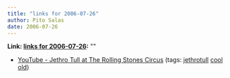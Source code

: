 ```yaml
---
title: "links for 2006-07-26"
author: Pito Salas
date: 2006-07-26
---
```


**Link: [links for 2006-07-26](None):** ""

  * [YouTube - Jethro Tull at The Rolling Stones Circus](<http://www.youtube.com/watch?v=F6MsNjhNqDg&search=jethro%20tull%20circus>) (tags: [jethrotull](<http://del.icio.us/pitosalas/jethrotull>) [cool](<http://del.icio.us/pitosalas/cool>) [old](<http://del.icio.us/pitosalas/old>))
>>


